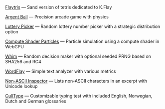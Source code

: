 [Flaytris](https://www.newgrounds.com/portal/view/919614) — Sand version of tetris dedicated to K.Flay

[Argent Ball](https://www.newgrounds.com/portal/view/718762) — Precision arcade game with physics

[Lottery Picker](https://voormann.github.io/lottery/) — Random lottery number picker with a strategic distribution option

[Compute Shader Particles](https://voormann.github.io/particles/) — Particle simulation using a compute shader in WebGPU

[Whim](https://voormann.github.io/whim/) — Random decision maker with optional seeded PRNG based on SHA256 and RC4

[WordFlay](https://voormann.github.io/wordflay/) — Simple text analyzer with various metrics

[Non-ASCII Inspector](https://voormann.github.io/ascii/) — Lists non-ASCII characters in an excerpt with Unicode lookup

[CullType](https://voormann.github.io/culltype/) — Customizable typing test with included English, Norwegian, Dutch and German glossaries

